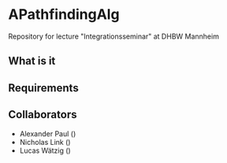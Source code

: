 # APathfindingAlg
Repository for lecture "Integrationsseminar" at DHBW Mannheim

## What is it


## Requirements



## Collaborators
- Alexander Paul ()
- Nicholas Link ()
- Lucas Wätzig ()